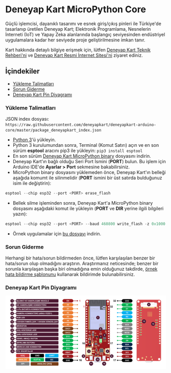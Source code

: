 # Deneyap Kart MicroPython Core
Güçlü işlemcisi, dayanıklı tasarımı ve esnek giriş/çıkış pinleri ile Türkiye'de tasarlanıp üretilen Deneyap Kart; Elektronik Programlama, Nesnelerin İnterneti (IoT) ve Yapay Zeka alanlarında başlangıç seviyesinden endüstriyel uygulamalara kadar her seviyede proje geliştirilmesine imkan tanır.

Kart hakkında detaylı bilgiye erişmek için, lütfen [Deneyap Kart Teknik Rehberi'ni](https://docs.deneyapkart.org/#deneyap-kart) ve [Deneyap Kart Resmi İnternet Sitesi'ni](https://deneyapkart.org) ziyaret ediniz. 

## İçindekiler
- [Yükleme Talimatları](#yükleme-talimatları)
- [Sorun Giderme](#sorun-giderme)
- [Deneyap Kart Pin Diyagramı](#deneyap-kart-pin-diyagramı)

### Yükleme Talimatları
JSON index dosyası: `https://raw.githubusercontent.com/deneyapkart/deneyapkart-arduino-core/master/package_deneyapkart_index.json`

- [Python 3](https://www.python.org/downloads/)'ü yükleyin.
- Python 3 kurulumundan sonra, Terminal (Komut Satırı) açın ve en son sürüm **esptool** aracını pip3 ile yükleyin:
  `pip3 install esptool`
- En son sürüm [Deneyap Kart MicroPython binary](https://github.com/deneyapkart/deneyapkart-micropython-core/releases/download/1.0.0/deneyapkart_micropython_v1.0.0.bin) dosyasını indirin.
- Deneyap Kart'ın bağlı olduğu Seri Port İsmini (**PORT**) bulun. Bu işlem için Arduino IDE'de **Ayarlar > Port** sekmesine bakabilirsiniz.
- MicroPython binary dosyasını yüklemeden önce, Deneyap Kart'ın belleği aşağıda komumt ile silinmelidir (**PORT** ismini bir üst satırda bulduğunuz isim ile değiştirin):
```python
esptool --chip esp32 --port <PORT> erase_flash
```
- Bellek silme işleminden sonra, Deneyap Kart'a MicroPython binary dosyasını aşağıdaki komut ile yükleyin (**PORT** ve **DIR** yerine ilgili bilgileri yazın):
```python
esptool --chip esp32 --port <PORT> --baud 460800 write_flash -z 0x1000 <DIR (Deneyap Kart MicroPython binary dosya yolu)>
```
- Örnek uygulamalar için [bu dosyayı](https://github.com/deneyapkart/deneyapkart-micropython-core/releases/download/1.0.0/micropython_examples.rar) indirin.

### Sorun Giderme
Herhangi bir hata/sorun bildirmeden önce, lütfen karşılaşılan benzer bir hata/sorun olup olmadığını araştırın. Araştırmanız neticesinde; benzer bir sorunla karşılaşan başka biri olmadığına emin olduğunuz takdirde, [örnek hata bildirme şablonunu](../../.github/ISSUE_TEMPLATE/bug_report_tr.md) kullanarak bildirimde bulunabilirsiniz.  

### Deneyap Kart Pin Diyagramı
![PinoutTR](DeneyapKartPinout_mpv1.0.png)
